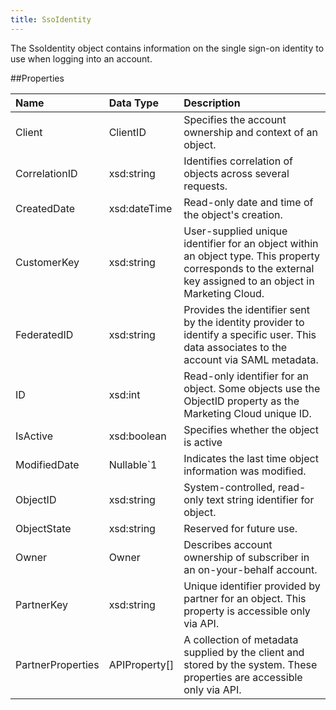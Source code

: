 ```yaml
---
title: SsoIdentity
---
```

The SsoIdentity object contains information on the single sign-on identity to use when logging into an account.

##Properties
<table class="table table-hover"> <thead align="left"><tr><th>Name</th><th>Data Type</th><th>Description</th></tr></thead> <tbody> <tr> <td>Client</td> <td>ClientID</td> <td>Specifies the account ownership and context of an object.</td> </tr> <tr> <td>CorrelationID</td> <td>xsd:string</td> <td>Identifies correlation of objects across several requests.</td> </tr> <tr> <td>CreatedDate</td> <td>xsd:dateTime</td> <td>Read-only date and time of the object's creation.</td> </tr> <tr> <td>CustomerKey</td> <td>xsd:string</td> <td>User-supplied unique identifier for an object within an object type. This property corresponds to the external key assigned to an object in Marketing Cloud.</td> </tr> <tr> <td>FederatedID</td> <td>xsd:string</td> <td>Provides the identifier sent by the identity provider to identify a specific user. This data associates to the account via SAML metadata.</td> </tr> <tr> <td>ID</td> <td>xsd:int</td> <td>Read-only identifier for an object. Some objects use the ObjectID property as the Marketing Cloud unique ID.</td> </tr> <tr> <td>IsActive</td> <td>xsd:boolean</td> <td>Specifies whether the object is active</td> </tr> <tr> <td>ModifiedDate</td> <td>Nullable&#96;1</td> <td>Indicates the last time object information was modified.</td> </tr> <tr> <td>ObjectID</td> <td>xsd:string</td> <td>System-controlled, read-only text string identifier for object.</td> </tr> <tr> <td>ObjectState</td> <td>xsd:string</td> <td>Reserved for future use.</td> </tr> <tr> <td>Owner</td> <td>Owner</td> <td>Describes account ownership of subscriber in an on-your-behalf account.</td> </tr> <tr> <td>PartnerKey</td> <td>xsd:string</td> <td>Unique identifier provided by partner for an object. This property is accessible only via API.</td> </tr> <tr> <td>PartnerProperties</td> <td>APIProperty[]</td> <td>A collection of metadata supplied by the client and stored by the system. These properties are accessible only via API.</td> </tr> </tbody> </table>
